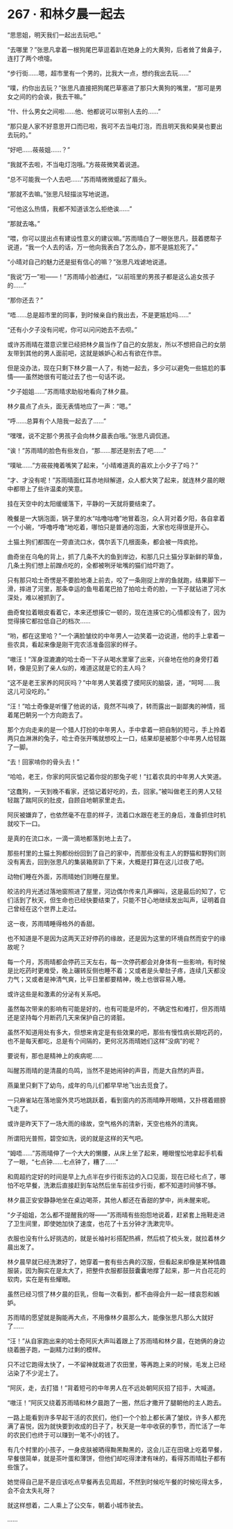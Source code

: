 # 267 · 和林夕晨一起去

“思思姐，明天我们一起出去玩吧。”

“去哪里？”张思凡拿着一根狗尾巴草逗着趴在她身上的大黄狗，后者耸了耸鼻子，连打了两个喷嚏。

“步行街……嗯，超市里有一个男的，比我大一点，想约我出去玩……”

“噗，约你出去玩？”张思凡直接把狗尾巴草塞进了那只大黄狗的嘴里，“那可是男女之间的约会诶，我去干嘛。”

“什、什么男女之间啦……他、他都说可以带别人去的……”

“那只是人家不好意思开口而已啦，我可不去当电灯泡，而且明天我和昊昊也要出去玩的。”

“好吧……莜莜姐……？”

“我就不去啦，不当电灯泡哦。”方莜莜微笑着说道。

“总不可能我一个人去吧……”苏雨晴微微蹙起了眉头。

“那就不去嘛。”张思凡轻描淡写地说道。

“可他这么热情，我都不知道该怎么拒绝诶……”

“那就去咯。”

“喂，你可以提出点有建设性意义的建议嘛。”苏雨晴白了一眼张思凡，鼓着腮帮子说道，“我一个人去的话，万一他向我表白了怎么办，那不是尴尬死了。”

“小晴对自己的魅力还是挺有信心的嘛？”张思凡戏谑地说道。

“我说“万一”啦——！”苏雨晴小脸通红，“以前班里的男孩子都是这么追女孩子的……”

“那你还去？”

“唔……总是超市里的同事，到时候亲自约我出去，不是更尴尬吗……”

“还有小夕子没有问呢，你可以问问她去不去呗。”

或许苏雨晴在潜意识里已经把林夕晨当作了自己的女朋友，所以不想把自己的女朋友带到其他的男人面前吧，这就是嫉妒心和占有欲在作祟。

但是没办法，现在只剩下林夕晨一人了，有她一起去，多少可以避免一些尴尬的事情——虽然她很有可能过去了也一句话不说。

“夕子姐姐……”苏雨晴求助般地看向了林夕晨。

林夕晨点了点头，面无表情地应了一声：“嗯。”

“呼……总算有个人陪我一起去了……”

“嘿嘿，说不定那个男孩子会向林夕晨表白哦。”张思凡调侃道。

“诶！”苏雨晴的脸色有些发白，“那……那还是别去了吧……”

“噗呲……”方莜莜掩着嘴笑了起来，“小晴难道真的喜欢上小夕子了吗？”

“才、才没有呢！”苏雨晴面红耳赤地辩解道，众人都大笑了起来，就连林夕晨的眼中都带上了些许温柔的笑意。

挂在天空中的太阳缓缓落下，平静的一天就将要结束了。

晚餐是一大锅泡面，锅子里的水“咕噜咕噜”地冒着泡，众人背对着夕阳，各自拿着一个小碗，“呼噜呼噜”地吃着，哪怕只是普通的泡面，大家也吃得很是开心。

土猫土狗们都围在一旁直流口水，偶尔丢下几根面条，都会被一阵疯抢。

曲奇坐在乌龟的背上，抓了几条不大的鱼到岸边，和那几只土猫分享新鲜的草鱼，几条土狗们想上前蹭点吃的，全都被咧牙呲嘴的猫们给吓跑了。

只有那只哈士奇愣是不要脸地凑上前去，咬了一条刚捉上岸的鱼就跑，结果脚下一滑，摔进了河里，那条幸运的鱼甩着尾巴拍了拍哈士奇的脸，一下子就钻进了河水深处，难以被抓到了。

曲奇耷拉着眼皮看着它，本来还想揍它一顿的，现在连揍它的心情都没有了，因为觉得揍它都拉低自己的档次……

“哟，都在这里哈？”一个满脸皱纹的中年男人一边笑着一边说道，他的手上拿着一些农具，看起来像是刚干完农活准备回家的样子。

“嗷汪！”浑身湿漉漉的哈士奇一下子从喝水里窜了出来，兴奋地在他的身旁打着转，像是见到了亲人似的，难道这就是它的主人吗？

“这不是老王家养的阿灰吗？”中年男人笑着摸了摸阿灰的脑袋，道，“呵呵……我这儿可没吃的。”

“汪！”哈士奇像是听懂了他说的话，竟然不叫唤了，转而露出一副鄙夷的神情，摇着尾巴朝另一个方向跑去了。

那个方向走来的是一个猎人打扮的中年男人，手中拿着一把自制的短弓，手上拎着两只血淋淋的兔子，哈士奇张开嘴就想咬上一口，结果却是被那个中年男人给轻踹了一脚。

“去！回家啃你的骨头去！”

“哈哈，老王，你家的阿灰惦记着你捉的那兔子呢！”扛着农具的中年男人大笑道。

“这蠢狗，一天到晚不看家，还惦记着好吃的，去，回家。”被叫做老王的男人又轻轻踹了踹阿灰的肚皮，自顾自地朝家里走去。

阿灰被嫌弃了，也依然毫不在意的样子，流着口水跟在老王的身后，准备抓住时机就咬下一口。

是真的在流口水，一滴一滴地都落到地上去了。

那些村里的土猫土狗都纷纷回到了自己的家中，而那些没有主人的野猫和野狗们则没有离去，回到张思凡的集装箱房趴了下来，大概是打算在这儿过夜了吧。

动物们睡在外面，苏雨晴她们则睡在屋里。

皎洁的月光透过落地窗照进了屋里，河边偶尔传来几声蝉叫，这是最后的知了，它们活到了秋天，但生命也已经快要结束了，只能不甘心地继续发出叫声，证明着自己曾经在这个世界上走过。

这一夜，苏雨晴睡得格外的香甜。

也不知道是不是因为这两天正好停药的缘故，还是因为这里的环境自然而安宁的缘故呢？

每一个月，苏雨晴都会停药三天左右，每一次停药都会对身体有一些影响，有时候是比吃药时更难受，晚上碾转反侧也睡不着；又或者是头晕肚子疼，连续几天都没力气；又或者是神清气爽，比平日里都要精神，晚上也很容易入睡。

或许这些是和激素的分泌有关系吧。

虽然每次带来的影响有可能是好的，也有可能是坏的，不确定性和难打，但苏雨晴还是坚持每个月断药几天来保护自己的肾脏。

虽然不知道用处有多大，但想来肯定是有些效果的吧，那些有慢性病长期吃药的，也不是每天都吃，总是有个间隔的，更何况苏雨晴她们这样“没病”的呢？

要说有，那也是精神上的疾病呢……

叫醒苏雨晴的是清晨的鸟鸣，当然不是她闹钟的声音，而是大自然的声音。

燕巢里只剩下了幼鸟，成年的鸟儿们都早早地飞出去觅食了。

一只麻雀站在落地窗外灵巧地跳跃着，看到窗内的苏雨晴睁开眼睛，又扑楞着翅膀飞走了。

或许是昨天下了一场大雨的缘故，空气格外的清新，天空也格外的清爽。

所谓阳光普照，碧空如洗，说的就是这样的天气吧。

“姆唔……”苏雨晴伸了一个大大的懒腰，从床上坐了起来，睡眼惺忪地拿起手机看了一眼，“七点钟……七点钟了，糟了……”

和周超约定好的时间是早上九点半在步行街东边的入口见面，现在已经七点了，哪怕不吃早餐，洗漱后直接赶到车站然后坐车前往步行街，都不知道时间够不够。

林夕晨正安安静静地坐在桌边喝茶，其他人都还在香甜的梦中，尚未醒来呢。

“夕子姐姐，怎么都不提醒我的呀——”苏雨晴有些抱怨地说着，赶紧套上拖鞋走进了卫生间里，即使她加快了速度，也花了十五分钟才洗漱完毕。

衣服也没有什么好挑选的，就是长袖衬衫搭配热裤，然后梳了梳头发，就拉着林夕晨出发了。

林夕晨早就已经洗漱好了，她穿着一套有些古典的汉服，但看起来却像是某种情趣服装，因为胸实在是太大了，把整件衣服都鼓鼓囊囊地撑了起来，那一片白花花的软肉，实在是有些耀眼。

虽然已经习惯了林夕晨的巨乳，但每一次看到，都不由得会升一起一缕哀怨和嫉妒。

苏雨晴的愿望就是胸能再大点，不用像林夕晨那么大，能像张思凡那么大就好了……

“汪！”从自家跑出来的哈士奇阿灰大声叫着跟上了苏雨晴和林夕晨，在她俩的身边绕着圈子跑，一副精力过剩的模样。

只不过它跑得太快了，一不留神就栽进了农田里，等再跑上来的时候，毛发上已经沾染了不少泥土了。

“阿灰，走，去打猎！”背着短弓的中年男人在不远处朝阿灰招了招手，大喊道。

“嗷汪！”阿灰又绕着苏雨晴和林夕晨跑了一圈，然后才撒开了腿朝他的主人跑去。

一路上能看到许多早起干活的农民们，他们一个个脸上都长满了皱纹，许多人都充满了喜悦，因为就快要到收成的日子了，秋天是一年中收获的季节，而忙活了一年的农民们也终于可以赚到一笔不小的钱了。

有几个村里的小孩子，一身皮肤被晒得黝黑黝黑的，这会儿正在田墩上吃着早餐，早餐很简单，就是茶叶蛋和薄饼，但他们却吃得津津有味的，看得苏雨晴肚子都有些饿了。

她觉得自己是不是应该吃点早餐再去见周超，不然到时候吃午餐的时候吃得太多，会不会太失礼呀？

就这样想着，二人乘上了公交车，朝着小城市驶去。

……
